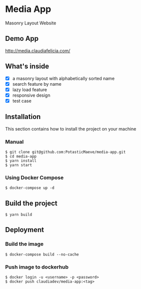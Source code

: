 # Media App
Masonry Layout Website

## Demo App
http://media.claudiafelicia.com/  

## What's inside
- [x] a masonry layout with alphabetically sorted name
- [x] search feature by name
- [x] lazy load feature
- [x] responsive design
- [x] test case   

## Installation
This section contains how to install the project on your machine

### Manual
```
$ git clone git@github.com:PotasticMaeve/media-app.git
$ cd media-app
$ yarn install
$ yarn start
```

### Using Docker Compose
```
$ docker-compose up -d
```

## Build the project
```
$ yarn build
```

## Deployment
### Build the image
```
$ docker-compose build --no-cache
```

### Push image to dockerhub
```
$ docker login -u <username> -p <password>
$ docker push claudiadev/media-app:<tag>
```